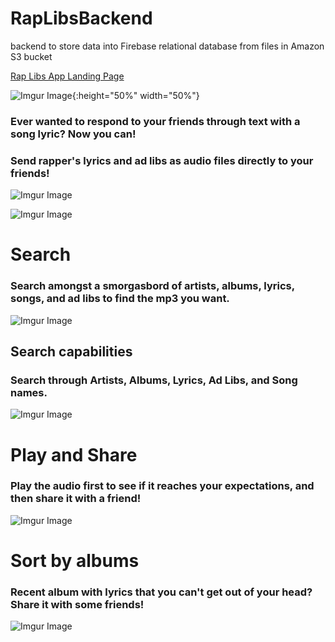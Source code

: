 # RapLibsBackend
backend to store data into Firebase relational database from files in Amazon S3 bucket

[Rap Libs App Landing Page](https://jasoneo016.github.io/)

![Imgur Image](https://jasoneo016.github.io/images/web_hi_res_512.png){:height="50%" width="50%"}

### Ever wanted to respond to your friends through text with a song lyric? Now you can! 
### Send rapper's lyrics and ad libs as audio files directly to your friends!

![Imgur Image](http://jasoneo016.github.io/images/mockup/HomeScreen_nexus5x-portrait.png)


![Imgur Image](https://jasoneo016.github.io/images/icons/search.png)


# Search
### Search amongst a smorgasbord of artists, albums, lyrics, songs, and ad libs to find the mp3 you want.

![Imgur Image](https://jasoneo016.github.io/images/mockup/SearchScreen_nexus5x-portrait.png)

## Search capabilities
### Search through Artists, Albums, Lyrics, Ad Libs, and Song names.
![Imgur Image](https://jasoneo016.github.io/images/mockup/ArtistsScreen_nexus5x-portrait.png)

  
# Play and Share
### Play the audio first to see if it reaches your expectations, and then share it with a friend!

![Imgur Image](https://jasoneo016.github.io/images/mockup/LyricsScreen_nexus5x-portrait.png)


# Sort by albums
### Recent album with lyrics that you can't get out of your head? Share it with some friends!

![Imgur Image](https://jasoneo016.github.io/images/mockup/AlbumsScreen_nexus5x-portrait.png)
